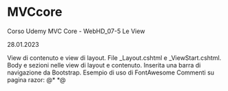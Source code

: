 # MVCcore
Corso Udemy MVC Core - WebHD_07-5 Le View

28.01.2023

View di contenuto e view di layout.
File _Layout.cshtml e _ViewStart.cshtml.
Body e sezioni nelle view di layout e contenuto.
Inserita una barra di navigazione da Bootstrap.
Esempio di uso di FontAwesome
Commenti su pagina razor: @*  *@
